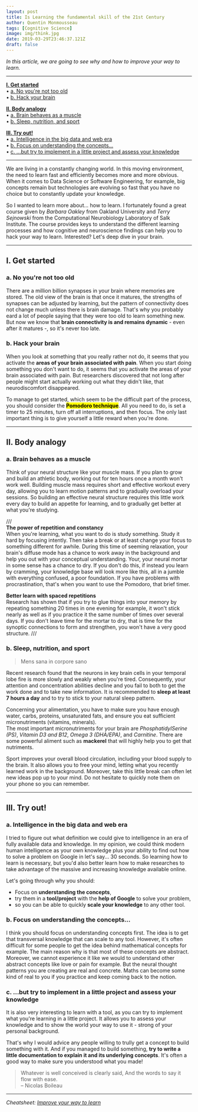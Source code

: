 ```yaml
---
layout: post
title: Is Learning the fundamental skill of the 21st Century
author: Quentin Monmousseau
tags: [Cognitive Science]
image: img/think.jpg
date: 2019-03-29T23:46:37.121Z
draft: false
---
```


*In this article, we are going to see why and how to improve your way to learn.*

---

**[I. Get started](#one)**  
• [a. No you're not too old](#one-one)  
• [b. Hack your brain](#one-two)  

**[II. Body analogy](#two)**  
• [a. Brain behaves as a muscle](#two-one)  
• [b. Sleep, nutrition, and sport](#two-two)  

**[III. Try out!](#three)**  
• [a. Intelligence in the big data and web era](#three-one)  
• [b. Focus on understanding the concepts...](#three-two)  
• [c. ...but try to implement in a little project and assess your knowledge](#three-three)

---

We are living in a constantly changing world. In this moving environment, the need to learn fast and efficiently becomes more and more obvious. When it comes to Data Science or Software Engineering, for example, big concepts remain but technologies are evolving so fast that you have no choice but to constantly update your knowledge.

So I wanted to learn more about... how to learn. I fortunately found a great course given by *Barbara Oakley* from Oakland University and *Terry Sejnowski* from the Computational Neurobiology Laboratory of Salk Institute. The course provides keys to understand the different learning processes and how cognitive and neuroscience findings can help you to hack your way to learn. Interested? Let's deep dive in your brain.

---

## I. Get started

### a. No you're not too old <a id="one"></a>

There are a million billion synapses in your brain where memories are stored. The old view of the brain is that once it matures, the strengths of synapses can be adjusted by learning, but the pattern of connectivity does not change much unless there is brain damage. That's why you probably eard a lot of people saying that they were too old to learn something new. But now we know that **brain connectivity is and remains dynamic** - even after it matures -, so it's never too late.

### b. Hack your brain

When you look at something that you really rather not do, it seems that you activate the **areas of your brain associated with pain**. When you start doing something you don't want to do, it seems that you activate the areas of your brain associated with pain. But researchers discovered that not long after people might start actually working out what they didn't like, that neurodiscomfort disappeared.

To manage to get started, which seem to be the difficult part of the process, you should consider the <mark>**Pomodoro technique**</mark>. All you need to do, is set a timer to 25 minutes, turn off all interruptions, and then focus. The only last important thing is to give yourself a little reward when you're done.

---

## II. Body analogy

### a. Brain behaves as a muscle

Think of your neural structure like your muscle mass. If you plan to grow and build an athletic body, working out for ten hours once a month won't work well. Building muscle mass requires short and effective workout every day, allowing you to learn motion patterns and to gradually overload your sessions. So building an effective neural structure requires this little work every day to build an appetite for learning, and to gradually get better at what you're studying.

///  
**The power of repetition and constancy**  
When you're learning, what you want to do is study something. Study it hard by focusing intently. Then take a break or at least change your focus to something different for awhile. During this time of seeming relaxation, your brain's diffuse mode has a chance to work away in the background and help you out with your conceptual understanding. Your, your neural mortar in some sense has a chance to dry. If you don't do this, if instead you learn by cramming, your knowledge base will look more like this, all in a jumble with everything confused, a poor foundation. If you have problems with procrastination, that's when you want to use the Pomodoro, that brief timer.

**Better learn with spaced repetitions**  
Research has shown that if you try to glue things into your memory by repeating something 20 times in one evening for example, it won't stick nearly as well as if you practice it the same number of times over several days. If you don't leave time for the mortar to dry, that is time for the synoptic connections to form and strengthen, you won't have a very good structure.
///

### b. Sleep, nutrition, and sport

> Mens sana in corpore sano

Recent research found that the neurons in key brain cells in your temporal lobe fire is more slowly and weakly when you're tired. Consequently, your attention and concentration abilities decline and you fail to both to get the work done and to take new information.
It is recommended to **sleep at least 7 hours a day** and to try to stick to your natural sleep pattern.

Concerning your alimentation, you have to make sure you have enough water, carbs, proteins, unsaturated fats, and ensure you eat sufficient micronutriments (vitamins, minerals).  
The most important micronutriments for your brain are *PhosphatidylSerine (PS)*, *Vitamin D3 and B12*, *Omega 3 (DHA/EPA)*, and *Carnitine*. There are some powerful aliment such as **mackerel** that will highly help you to get that nutriments.

Sport improves your overall blood circulation, including your blood supply to the brain. It also allows you to free your mind, letting what you recently learned work in the background. Moreover, take this little break can often let new ideas pop up to your mind. Do not hesitate to quickly note them on your phone so you can remember.

---

## III. Try out!

### a. Intelligence in the big data and web era

I tried to figure out what definition we could give to intelligence in an era of fully available data and knowledge.
In my opinion, we could think modern human intelligence as your own knowledge plus your ability to find out how to solve a problem on Google in let's say... 30 seconds. So learning how to learn is necessary, but you'd also better learn how to make researches to take advantage of the massive and increasing knowledge available online.

Let's going through why you should:
- Focus on **understanding the concepts**,
- try them in a **tool/project** with the **help of Google** to solve your problem,
- so you can be able to quickly **scale your knowledge** to any other tool.

### b. Focus on understanding the concepts...

I think you should focus on understanding concepts first. The idea is to get that transversal knowledge that can scale to any tool.
However, it's often difficult for some people to get the idea behind mathematical concepts for example. The main reason why is that most of these concepts are abstract. Moreover, we cannot experience it like we would to understand other abstract concepts like love or pain for example. But the neural thought patterns you are creating are real and concrete. Maths can become some kind of real to you if you practice and keep coming back to the notion.

### c. ...but try to implement in a little project and assess your knowledge

It is also very interesting to learn with a tool, as you can try to implement what you're learning in a little project. It allows you to assess your knowledge and to show the world your way to use it - strong of your personal background.

That's why I would advice any people willing to trully get a concept to build something with it. And if you managed to build something, **try to write a little documentation to explain it and its underlying concepts**. It's often a good way to make sure you understood what you made!

> Whatever is well conceived is clearly said, And the words to say it flow with ease.  
> – Nicolas Boileau

---

*Cheatsheet: [Improve your way to learn](https://github.io/qmonmous)*